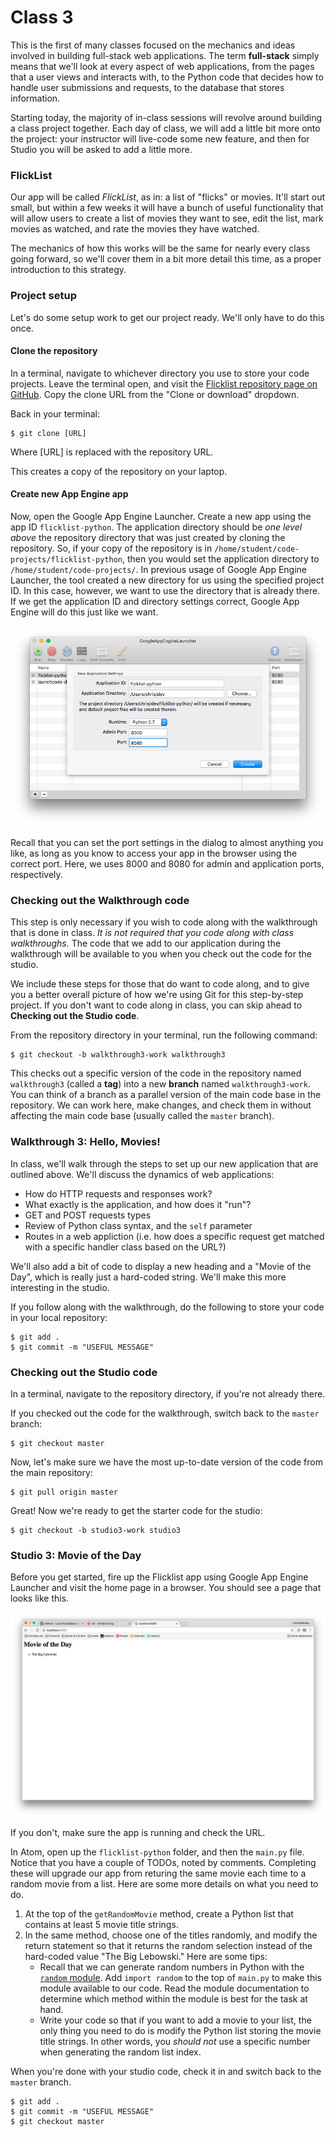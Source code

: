 # Class 3

This is the first of many classes focused on the mechanics and ideas involved in building full-stack web applications. The term **full-stack** simply means that we'll look at every aspect of web applications, from the pages that a user views and interacts with, to the Python code that decides how to handle user submissions and requests, to the database that stores information.

Starting today, the majority of in-class sessions will revolve around building a class project together. Each day of class, we will add a little bit more onto the project: your instructor will live-code some new feature, and then for Studio you will be asked to add a little more.


### FlickList

Our app will be called *FlickList*, as in: a list of "flicks" or movies. It'll start out small, but within a few weeks it will have a bunch of useful functionality that will allow users to create a list of movies they want to see, edit the list, mark movies as watched, and rate the movies they have watched.

The mechanics of how this works will be the same for nearly every class going forward, so we'll cover them in a bit more detail this time, as a proper introduction to this strategy.


### Project setup

Let's do some setup work to get our project ready. We'll only have to do this once.

#### Clone the repository


In a terminal, navigate to whichever directory you use to store your code projects. Leave the terminal open, and visit the [Flicklist repository page on GitHub](https://github.com/LaunchCodeEducation/flicklist-python). Copy the clone URL from the "Clone or download" dropdown.

Back in your terminal:
```
$ git clone [URL]
```

Where [URL] is replaced with the repository URL.

This creates a copy of the repository on your laptop.

#### Create new App Engine app

Now, open the Google App Engine Launcher. Create a new app using the app ID `flicklist-python`. The application directory should be *one level above* the repository directory that was just created by cloning the repository. So, if your copy of the repository is in `/home/student/code-projects/flicklist-python`, then you would set the application directory to `/home/student/code-projects/`. In previous usage of Google App Engine Launcher, the tool created a new directory for us using the specified project ID. In this case, however, we want to use the directory that is already there. If we get the application ID and directory settings correct, Google App Engine will do this just like we want.

![flicklist-python in GAE](images/flicklist-gae.png)

Recall that you can set the port settings in the dialog to almost anything you like, as long as you know to access your app in the browser using the correct port. Here, we uses 8000 and 8080 for admin and application ports, respectively.

### Checking out the Walkthrough code

This step is only necessary if you wish to code along with the walkthrough that is done in class. *It is not required that you code along with class walkthroughs.* The code that we add to our application during the walkthrough will be available to you when you check out the code for the studio.

We include these steps for those that do want to code along, and to give you a better overall picture of how we're using Git for this step-by-step project. If you don't want to code along in class, you can skip ahead to **Checking out the Studio code**.

From the repository directory in your terminal, run the following command:
```
$ git checkout -b walkthrough3-work walkthrough3
```

This checks out a specific version of the code in the repository named `walkthrough3` (called a **tag**) into a new **branch** named `walkthrough3-work`. You can think of a branch as a parallel version of the main code base in the repository. We can work here, make changes, and check them in without affecting the main code base (usually called the `master` branch).

### Walkthrough 3: Hello, Movies!

In class, we'll walk through the steps to set up our new application that are outlined above. We'll discuss the dynamics of web applications:
* How do HTTP requests and responses work?
* What exactly is the application, and how does it "run"?
* GET and POST requests types
* Review of Python class syntax, and the `self` parameter
* Routes in a web appliction (i.e. how does a specific request get matched with a specific handler class based on the URL?)

We'll also add a bit of code to display a new heading and a "Movie of the Day", which is really just a hard-coded string. We'll make this more interesting in the studio.

If you follow along with the walkthrough, do the following to store your code in your local repository:
```
$ git add .
$ git commit -m "USEFUL MESSAGE"
```

### Checking out the Studio code

In a terminal, navigate to the repository directory, if you're not already there.

If you checked out the code for the walkthrough, switch back to the `master` branch:

```
$ git checkout master
```

Now, let's make sure we have the most up-to-date version of the code from the main repository:
```
$ git pull origin master
```

Great! Now we're ready to get the starter code for the studio:

```
$ git checkout -b studio3-work studio3
```

### Studio 3: Movie of the Day

Before you get started, fire up the Flicklist app using Google App Engine Launcher and visit the home page in a browser. You should see a page that looks like this.

![Walkthrough 3 version of Flicklist](images/walkthrough3-flicklist.png)

If you don't, make sure the app is running and check the URL.

In Atom, open up the `flicklist-python` folder, and then the `main.py` file. Notice that you have a couple of TODOs, noted by comments. Completing these will upgrade our app from returing the same movie each time to a random movie from a list. Here are some more details on what you need to do.

1. At the top of the `getRandomMovie` method, create a Python list that contains at least 5 movie title strings.
1. In the same method, choose one of the titles randomly, and modify the return statement so that it returns the random selection instead of the hard-coded value "The Big Lebowski." Here are some tips:
    * Recall that we can generate random numbers in Python with the [`random` module](https://docs.python.org/2/library/random.html). Add `import random` to the top of `main.py` to make this module available to our code. Read the module documentation to determine which method within the module is best for the task at hand.
    * Write your code so that if you want to add a movie to your list, the only thing you need to do is modify the Python list storing the movie title strings. In other words, you *should not* use a specific number when generating the random list index.

When you're done with your studio code, check it in and switch back to the `master` branch.
```
$ git add .
$ git commit -m "USEFUL MESSAGE"
$ git checkout master
```
